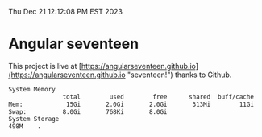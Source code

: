 Thu Dec 21 12:12:08 PM EST 2023

# Angular seventeen


This project is live at [https://angularseventeen.github.io](https://angularseventeen.github.io "seventeen!") thanks to Github.

```bash
System Memory
               total        used        free      shared  buff/cache   available
Mem:            15Gi       2.0Gi       2.0Gi       313Mi        11Gi        13Gi
Swap:          8.0Gi       768Ki       8.0Gi
System Storage
498M	.
